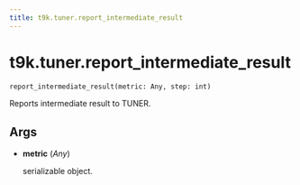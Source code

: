 ```yaml
---
title: t9k.tuner.report_intermediate_result
---
```


# t9k.tuner.report_intermediate_result

```python
report_intermediate_result(metric: Any, step: int)
```

Reports intermediate result to TUNER.

## Args

* **metric** (*Any*)

    serializable object.
